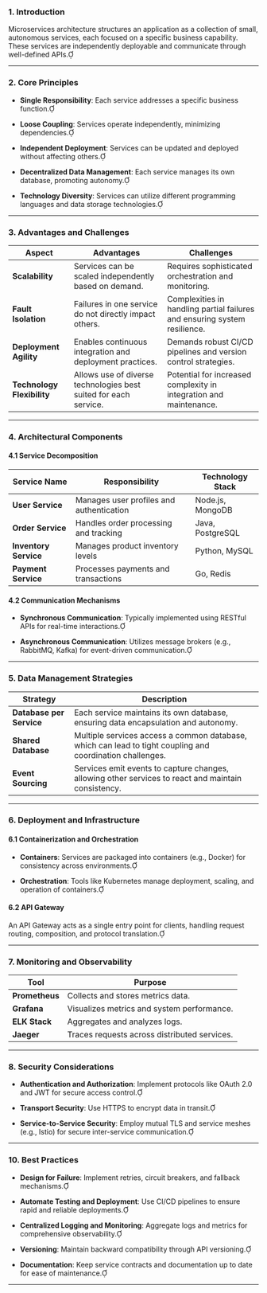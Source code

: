 ### 1. Introduction

Microservices architecture structures an application as a collection of small, autonomous services, each focused on a specific business capability. These services are independently deployable and communicate through well-defined APIs.

---

### 2. Core Principles

- **Single Responsibility**: Each service addresses a specific business function.
    
- **Loose Coupling**: Services operate independently, minimizing dependencies.
    
- **Independent Deployment**: Services can be updated and deployed without affecting others.
    
- **Decentralized Data Management**: Each service manages its own database, promoting autonomy.
    
- **Technology Diversity**: Services can utilize different programming languages and data storage technologies.
    

---

### 3. Advantages and Challenges

|Aspect|Advantages|Challenges|
|---|---|---|
|**Scalability**|Services can be scaled independently based on demand.|Requires sophisticated orchestration and monitoring.|
|**Fault Isolation**|Failures in one service do not directly impact others.|Complexities in handling partial failures and ensuring system resilience.|
|**Deployment Agility**|Enables continuous integration and deployment practices.|Demands robust CI/CD pipelines and version control strategies.|
|**Technology Flexibility**|Allows use of diverse technologies best suited for each service.|Potential for increased complexity in integration and maintenance.|

---

### 4. Architectural Components

#### 4.1 Service Decomposition

|Service Name|Responsibility|Technology Stack|
|---|---|---|
|**User Service**|Manages user profiles and authentication|Node.js, MongoDB|
|**Order Service**|Handles order processing and tracking|Java, PostgreSQL|
|**Inventory Service**|Manages product inventory levels|Python, MySQL|
|**Payment Service**|Processes payments and transactions|Go, Redis|

#### 4.2 Communication Mechanisms

- **Synchronous Communication**: Typically implemented using RESTful APIs for real-time interactions.
    
- **Asynchronous Communication**: Utilizes message brokers (e.g., RabbitMQ, Kafka) for event-driven communication.
    

---

### 5. Data Management Strategies

|Strategy|Description|
|---|---|
|**Database per Service**|Each service maintains its own database, ensuring data encapsulation and autonomy.|
|**Shared Database**|Multiple services access a common database, which can lead to tight coupling and coordination challenges.|
|**Event Sourcing**|Services emit events to capture changes, allowing other services to react and maintain consistency.|

---

### 6. Deployment and Infrastructure

#### 6.1 Containerization and Orchestration

- **Containers**: Services are packaged into containers (e.g., Docker) for consistency across environments.
    
- **Orchestration**: Tools like Kubernetes manage deployment, scaling, and operation of containers.
    

#### 6.2 API Gateway

An API Gateway acts as a single entry point for clients, handling request routing, composition, and protocol translation.

---

### 7. Monitoring and Observability

|Tool|Purpose|
|---|---|
|**Prometheus**|Collects and stores metrics data.|
|**Grafana**|Visualizes metrics and system performance.|
|**ELK Stack**|Aggregates and analyzes logs.|
|**Jaeger**|Traces requests across distributed services.|

---

### 8. Security Considerations

- **Authentication and Authorization**: Implement protocols like OAuth 2.0 and JWT for secure access control.
    
- **Transport Security**: Use HTTPS to encrypt data in transit.
    
- **Service-to-Service Security**: Employ mutual TLS and service meshes (e.g., Istio) for secure inter-service communication.
    

---

### 10. Best Practices

- **Design for Failure**: Implement retries, circuit breakers, and fallback mechanisms.
    
- **Automate Testing and Deployment**: Use CI/CD pipelines to ensure rapid and reliable deployments.
    
- **Centralized Logging and Monitoring**: Aggregate logs and metrics for comprehensive observability.
    
- **Versioning**: Maintain backward compatibility through API versioning.
    
- **Documentation**: Keep service contracts and documentation up to date for ease of maintenance.
    

---

